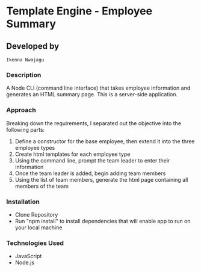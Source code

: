 # Template Engine - Employee Summary

## Developed by
```
Ikenna Nwajagu
```

### Description

A Node CLI (command line interface) that takes employee information and generates an HTML summary page. This is a server-side application. 


### Approach

Breaking down the requirements, I separated out the objective into the following parts:

1. Define a constructor for the base employee, then extend it into the three employee types
2. Create html templates for each employee type
3. Using the command line, prompt the team leader to enter their information
4. Once the team leader is added, begin adding team members
5. Using the list of team members, generate the html page containing all members of the team


### Installation
- Clone Repository
- Run "npm install" to install dependencies that will enable app to run on your local machine


### Technologies Used
- JavaScript
- Node.js


